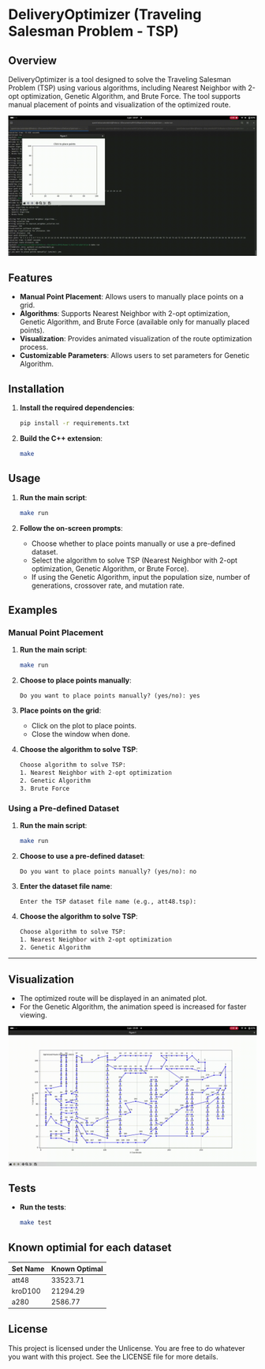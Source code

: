 # DeliveryOptimizer (Traveling Salesman Problem - TSP)

## Overview

DeliveryOptimizer is a tool designed to solve the Traveling Salesman Problem (TSP) using various algorithms, including Nearest Neighbor with 2-opt optimization, Genetic Algorithm, and Brute Force. The tool supports manual placement of points and visualization of the optimized route.

![animation_and_place_points](./assets/images/animation_and_place_points.gif)

## Features

- **Manual Point Placement**: Allows users to manually place points on a grid.
- **Algorithms**: Supports Nearest Neighbor with 2-opt optimization, Genetic Algorithm, and Brute Force (available only for manually placed points).
- **Visualization**: Provides animated visualization of the route optimization process.
- **Customizable Parameters**: Allows users to set parameters for Genetic Algorithm.

## Installation

1. **Install the required dependencies**:

    ```bash
    pip install -r requirements.txt
    ```

2. **Build the C++ extension**:

    ```bash
    make
    ```

## Usage

1. **Run the main script**:

    ```bash
    make run
    ```

2. **Follow the on-screen prompts**:
    - Choose whether to place points manually or use a pre-defined dataset.
    - Select the algorithm to solve TSP (Nearest Neighbor with 2-opt optimization, Genetic Algorithm, or Brute Force).
    - If using the Genetic Algorithm, input the population size, number of generations, crossover rate, and mutation rate.

## Examples

### Manual Point Placement

1. **Run the main script**:

    ```bash
    make run
    ```

2. **Choose to place points manually**:

    ```text
    Do you want to place points manually? (yes/no): yes
    ```

3. **Place points on the grid**:
    - Click on the plot to place points.
    - Close the window when done.

4. **Choose the algorithm to solve TSP**:

    ```text
    Choose algorithm to solve TSP:
    1. Nearest Neighbor with 2-opt optimization
    2. Genetic Algorithm
    3. Brute Force
    ```

### Using a Pre-defined Dataset

1. **Run the main script**:

    ```bash
    make run
    ```

2. **Choose to use a pre-defined dataset**:

    ```text
    Do you want to place points manually? (yes/no): no
    ```

3. **Enter the dataset file name**:

    ```text
    Enter the TSP dataset file name (e.g., att48.tsp):
    ```

4. **Choose the algorithm to solve TSP**:

    ```text
    Choose algorithm to solve TSP:
    1. Nearest Neighbor with 2-opt optimization
    2. Genetic Algorithm
    ```

---

## Visualization

- The optimized route will be displayed in an animated plot.
- For the Genetic Algorithm, the animation speed is increased for faster viewing.

![a280_TSP](./assets/images/a280.gif)

## Tests

- **Run the tests**:

    ```bash
    make test
    ```

## Known optimial for each dataset

| Set Name | Known Optimal
|----------|---------------
| att48 | 33523.71
| kroD100 | 21294.29
| a280 | 2586.77

## License

This project is licensed under the Unlicense. You are free to do whatever you want with this project. See the LICENSE file for more details.
